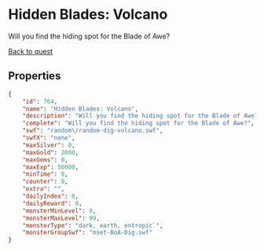 # Hidden Blades: Volcano

Will you find the hiding spot for the Blade of Awe?

[Back to quest](../quests.md)

## Properties

```json
{
    "id": 764,
    "name": "Hidden Blades: Volcano",
    "description": "Will you find the hiding spot for the Blade of Awe?",
    "complete": "Will you find the hiding spot for the Blade of Awe?",
    "swf": "random\/random-dig-volcano.swf",
    "swfX": "none",
    "maxSilver": 0,
    "maxGold": 2000,
    "maxGems": 0,
    "maxExp": 50000,
    "minTime": 0,
    "counter": 0,
    "extra": "",
    "dailyIndex": 0,
    "dailyReward": 0,
    "monsterMinLevel": 0,
    "monsterMaxLevel": 99,
    "monsterType": "dark, earth, entropic`",
    "monsterGroupSwf": "mset-BoA-Dig.swf"
}
```

